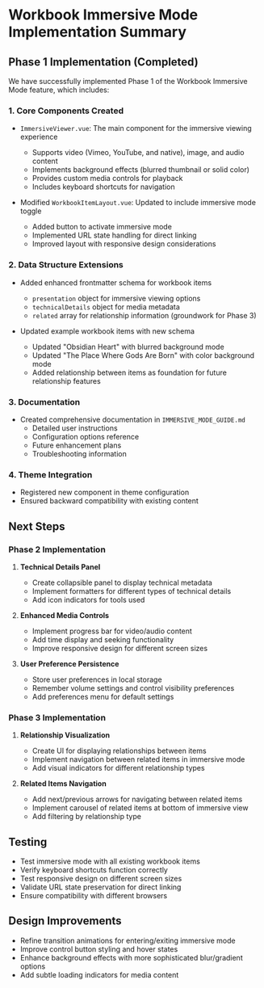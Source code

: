 # Workbook Immersive Mode Implementation Summary

## Phase 1 Implementation (Completed)

We have successfully implemented Phase 1 of the Workbook Immersive Mode feature, which includes:

### 1. Core Components Created

- `ImmersiveViewer.vue`: The main component for the immersive viewing experience
  - Supports video (Vimeo, YouTube, and native), image, and audio content
  - Implements background effects (blurred thumbnail or solid color)
  - Provides custom media controls for playback
  - Includes keyboard shortcuts for navigation

- Modified `WorkbookItemLayout.vue`: Updated to include immersive mode toggle
  - Added button to activate immersive mode
  - Implemented URL state handling for direct linking
  - Improved layout with responsive design considerations

### 2. Data Structure Extensions

- Added enhanced frontmatter schema for workbook items
  - `presentation` object for immersive viewing options
  - `technicalDetails` object for media metadata
  - `related` array for relationship information (groundwork for Phase 3)

- Updated example workbook items with new schema
  - Updated "Obsidian Heart" with blurred background mode
  - Updated "The Place Where Gods Are Born" with color background mode
  - Added relationship between items as foundation for future relationship features

### 3. Documentation

- Created comprehensive documentation in `IMMERSIVE_MODE_GUIDE.md`
  - Detailed user instructions
  - Configuration options reference
  - Future enhancement plans
  - Troubleshooting information

### 4. Theme Integration

- Registered new component in theme configuration
- Ensured backward compatibility with existing content

## Next Steps

### Phase 2 Implementation

1. **Technical Details Panel**
   - Create collapsible panel to display technical metadata
   - Implement formatters for different types of technical details
   - Add icon indicators for tools used

2. **Enhanced Media Controls**
   - Implement progress bar for video/audio content
   - Add time display and seeking functionality
   - Improve responsive design for different screen sizes

3. **User Preference Persistence**
   - Store user preferences in local storage
   - Remember volume settings and control visibility preferences
   - Add preferences menu for default settings

### Phase 3 Implementation

1. **Relationship Visualization**
   - Create UI for displaying relationships between items
   - Implement navigation between related items in immersive mode
   - Add visual indicators for different relationship types

2. **Related Items Navigation**
   - Add next/previous arrows for navigating between related items
   - Implement carousel of related items at bottom of immersive view
   - Add filtering by relationship type

## Testing

- Test immersive mode with all existing workbook items
- Verify keyboard shortcuts function correctly
- Test responsive design on different screen sizes
- Validate URL state preservation for direct linking
- Ensure compatibility with different browsers

## Design Improvements

- Refine transition animations for entering/exiting immersive mode
- Improve control button styling and hover states
- Enhance background effects with more sophisticated blur/gradient options
- Add subtle loading indicators for media content
